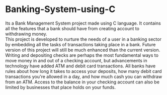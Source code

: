# Banking-System-using-C
Its a Bank Management System project made using C language. It contains all the features that a bank should have from creating account to withdrawing money.  
This project is developed to nurture the needs of a user in a banking sector by embedding all the tasks of transactions taking place in a bank. 
Future version of this project will still be much enhanced than the current version.
Writing and depositing checks are perhaps the most fundamental ways to move money in and out of a checking account, but advancements in technology have added ATM and debit card transactions. 
All banks have rules about how long it takes to access your deposits, how many debit card transactions you're allowed in a day, and how much cash you can withdraw from an ATM. Access to the balance in your checking account can also be limited by businesses that place holds on your funds.
